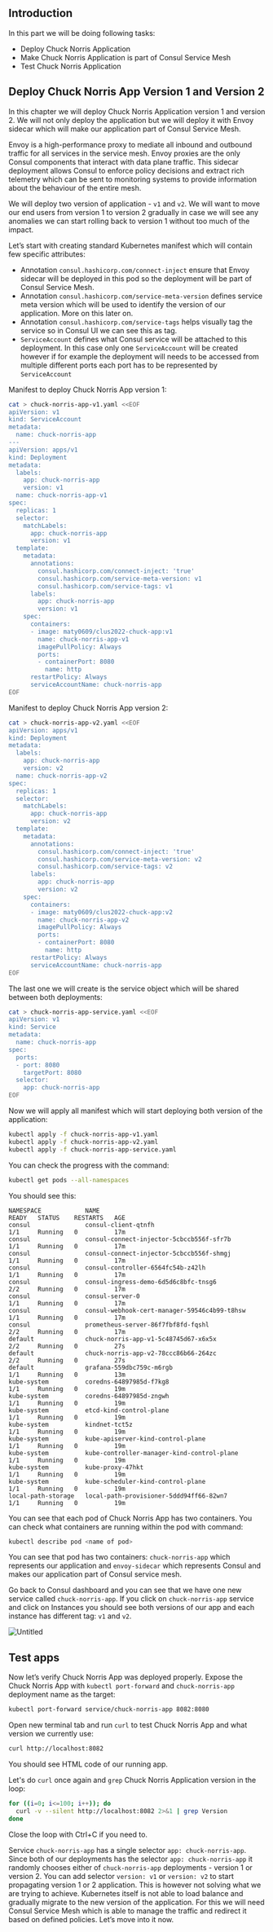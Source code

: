 ## Introduction
In this part we will be doing following tasks:
- Deploy Chuck Norris Application
- Make Chuck Norris Application is part of Consul Service Mesh
- Test Chuck Norris Application

## Deploy Chuck Norris App Version 1 and Version 2
In this chapter we will deploy Chuck Norris Application version 1 and version 2. We will not only deploy the application but we will deploy it with Envoy sidecar which will make our application part of Consul Service Mesh.

Envoy is a high-performance proxy to mediate all inbound and outbound traffic for all services in the service mesh. Envoy proxies are the only Consul components that interact with data plane traffic. This sidecar deployment allows Consul to enforce policy decisions and extract rich telemetry which can be sent to monitoring systems to provide information about the behaviour of the entire mesh.

We will deploy two version of application - `v1` and `v2`. We will want to move our end users from version 1 to version 2 gradually in case we will see any anomalies we can start rolling back to version 1 without too much of the impact.

Let’s start with creating standard Kubernetes manifest which will contain few specific attributes:
- Annotation `consul.hashicorp.com/connect-inject` ensure that Envoy sidecar will be deployed in this pod so the deployment will be part of Consul Service Mesh.
- Annotation `consul.hashicorp.com/service-meta-version` defines service meta version which will be used to identify the version of our application. More on this later on.
- Annotation `consul.hashicorp.com/service-tags` helps visually tag the service so in Consul UI we can see this as tag.
- `ServiceAccount` defines what Consul service will be attached to this deployment. In this case only one `ServiceAccount` will be created however if for example the deployment will needs to be accessed from multiple different ports each port has to be represented by `ServiceAccount`

Manifest to deploy Chuck Norris App version 1:
```bash
cat > chuck-norris-app-v1.yaml <<EOF
apiVersion: v1
kind: ServiceAccount
metadata:
  name: chuck-norris-app
---
apiVersion: apps/v1
kind: Deployment
metadata:
  labels:
    app: chuck-norris-app
    version: v1
  name: chuck-norris-app-v1
spec:
  replicas: 1
  selector:
    matchLabels:
      app: chuck-norris-app
      version: v1
  template:
    metadata:
      annotations:
        consul.hashicorp.com/connect-inject: 'true'
        consul.hashicorp.com/service-meta-version: v1
        consul.hashicorp.com/service-tags: v1
      labels:
        app: chuck-norris-app
        version: v1
    spec:
      containers:
      - image: maty0609/clus2022-chuck-app:v1
        name: chuck-norris-app-v1
        imagePullPolicy: Always
        ports:
        - containerPort: 8080
          name: http
      restartPolicy: Always
      serviceAccountName: chuck-norris-app
EOF
```

Manifest to deploy Chuck Norris App version 2:
```bash
cat > chuck-norris-app-v2.yaml <<EOF
apiVersion: apps/v1
kind: Deployment
metadata:
  labels:
    app: chuck-norris-app
    version: v2
  name: chuck-norris-app-v2
spec:
  replicas: 1
  selector:
    matchLabels:
      app: chuck-norris-app
      version: v2
  template:
    metadata:
      annotations:
        consul.hashicorp.com/connect-inject: 'true'
        consul.hashicorp.com/service-meta-version: v2
        consul.hashicorp.com/service-tags: v2
      labels:
        app: chuck-norris-app
        version: v2
    spec:
      containers:
      - image: maty0609/clus2022-chuck-app:v2
        name: chuck-norris-app-v2
        imagePullPolicy: Always
        ports:
        - containerPort: 8080
          name: http
      restartPolicy: Always
      serviceAccountName: chuck-norris-app
EOF
```

The last one we will create is the service object which will be shared between both deployments:
```bash
cat > chuck-norris-app-service.yaml <<EOF
apiVersion: v1
kind: Service
metadata:
  name: chuck-norris-app
spec:
  ports:
  - port: 8080
    targetPort: 8080
  selector:
    app: chuck-norris-app
EOF
```

Now we will apply all manifest which will start deploying both version of the application:
```bash
kubectl apply -f chuck-norris-app-v1.yaml
kubectl apply -f chuck-norris-app-v2.yaml
kubectl apply -f chuck-norris-app-service.yaml
```

You can check the progress with the command:
```bash
kubectl get pods --all-namespaces
```

You should see this:
```
NAMESPACE            NAME                                           READY   STATUS    RESTARTS   AGE
consul               consul-client-qtnfh                            1/1     Running   0          17m
consul               consul-connect-injector-5cbccb556f-sfr7b       1/1     Running   0          17m
consul               consul-connect-injector-5cbccb556f-shmgj       1/1     Running   0          17m
consul               consul-controller-6564fc54b-z42lh              1/1     Running   0          17m
consul               consul-ingress-demo-6d5d6c8bfc-tnsg6           2/2     Running   0          17m
consul               consul-server-0                                1/1     Running   0          17m
consul               consul-webhook-cert-manager-59546c4b99-t8hsw   1/1     Running   0          17m
consul               prometheus-server-86f7fbf8fd-fqshl             2/2     Running   0          17m
default              chuck-norris-app-v1-5c48745d67-x6x5x           2/2     Running   0          27s
default              chuck-norris-app-v2-78ccc86b66-264zc           2/2     Running   0          27s
default              grafana-559dbc759c-m6rgb                       1/1     Running   0          13m
kube-system          coredns-64897985d-f7kg8                        1/1     Running   0          19m
kube-system          coredns-64897985d-zngwh                        1/1     Running   0          19m
kube-system          etcd-kind-control-plane                        1/1     Running   0          19m
kube-system          kindnet-tct5z                                  1/1     Running   0          19m
kube-system          kube-apiserver-kind-control-plane              1/1     Running   0          19m
kube-system          kube-controller-manager-kind-control-plane     1/1     Running   0          19m
kube-system          kube-proxy-47hkt                               1/1     Running   0          19m
kube-system          kube-scheduler-kind-control-plane              1/1     Running   0          19m
local-path-storage   local-path-provisioner-5ddd94ff66-82wn7        1/1     Running   0          19m
```

You can see that each pod of Chuck Norris App has two containers. You can check what containers are running within the pod with command:
```bash
kubectl describe pod <name of pod>
```

You can see that pod has two containers: `chuck-norris-app` which represents our application and `envoy-sidecar` which represents Consul and makes our application part of Consul service mesh.

Go back to Consul dashboard and you can see that we have one new service called `chuck-norris-app`. If you click on `chuck-norris-app` service and click on Instances you should see both versions of our app and each instance has different tag: `v1` and `v2`.

![Untitled](./images/consul-chuck-app.png)

## Test apps
Now let’s verify Chuck Norris App was deployed properly. Expose the Chuck Norris App with `kubectl port-forward` and `chuck-norris-app` deployment name as the target:
```bash
kubectl port-forward service/chuck-norris-app 8082:8080
```

Open new terminal tab and run `curl` to test Chuck Norris App and what version we currently use:
```bash
curl http://localhost:8082
```

You should see HTML code of our running app.

Let's do `curl` once again and `grep` Chuck Norris Application version in the loop:
```bash
for ((i=0; i<=100; i++)); do
  curl -v --silent http://localhost:8082 2>&1 | grep Version
done
```

Close the loop with Ctrl+C if you need to.

Service `chuck-norris-app` has a single selector `app: chuck-norris-app`. Since both of our deployments has the selector `app: chuck-norris-app` it randomly chooses either of `chuck-norris-app` deployments - version 1 or version 2. You can add selector `version: v1` or `version: v2` to start propagating version 1 or 2 application. This is however not solving what we are trying to achieve. Kubernetes itself is not able to load balance and gradually migrate to the new version of the application. For this we will need Consul Service Mesh which is able to manage the traffic and redirect it based on defined policies. Let’s move into it now.
